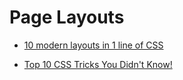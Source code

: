 # Page Layouts

* [10 modern layouts in 1 line of CSS](https://www.youtube.com/watch?v=qm0IfG1GyZU)

* [Top 10 CSS Tricks You Didn't Know!](https://www.youtube.com/watch?v=CxC925yUxSI)